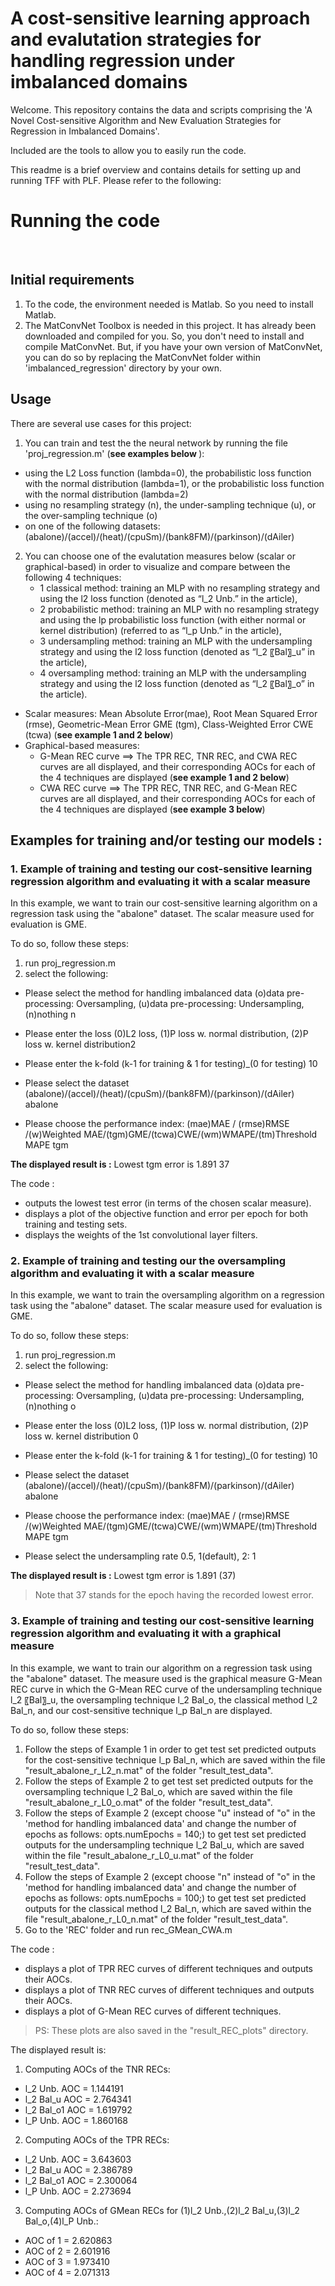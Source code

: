 # A cost-sensitive learning approach and evalutation strategies for handling regression under imbalanced domains

Welcome. This repository contains the data and scripts comprising the 'A Novel Cost-sensitive Algorithm and New Evaluation Strategies for Regression in Imbalanced Domains'. 

Included are the tools to allow you to easily run the code.

This readme is a brief overview and contains details for setting up and running TFF with PLF. Please refer to the following:

<h1>Running the code</h1><br/>
<h2>Initial requirements</h2>

1. To the code, the environment needed is Matlab. So you need to install Matlab.
2. The MatConvNet Toolbox is needed in this project. It has already been downloaded and compiled for you. So, you don't need to install and compile MatConvNet. But, if you have your own version of MatConvNet, you can do so by replacing the MatConvNet folder within 'imbalanced_regression' directory by your own.

<h2>Usage</h2>
There are several use cases for this project:

1. You can train and test the the neural network by running the file 'proj_regression.m' (<b>see examples below </b>):
- using the L2 Loss function (lambda=0), the probabilistic loss function with the normal distribution (lambda=1), or the probabilistic loss function with the normal distribution (lambda=2)
- using no resampling strategy (n), the under-sampling technique (u), or the over-sampling technique (o)
- on one of the following datasets: (abalone)/(accel)/(heat)/(cpuSm)/(bank8FM)/(parkinson)/(dAiler) 

2. You can choose one of the evalutation measures below (scalar or graphical-based) in order to visualize and compare between the following 4 techniques: 
     * 1 classical method: training an MLP with no resampling strategy and using the l2 loss function (denoted as “l_2  Unb.” in the article),
     * 2 probabilistic method: training an MLP with no resampling strategy and using the lp probabilistic loss function (with either normal or kernel distribution) (referred to as “l_p  Unb.” in the article),
     * 3 undersampling method: training an MLP with the undersampling strategy and using the l2 loss function (denoted as “l_2  〖Bal〗_u” in the article),
     * 4 oversampling method: training an MLP with the undersampling strategy and using the l2 loss function (denoted as “l_2  〖Bal〗_o” in the article).


- Scalar measures: Mean Absolute Error(mae), Root Mean Squared Error (rmse), Geometric-Mean Error GME (tgm), Class-Weighted Error CWE (tcwa) (<b>see example 1 and 2 below</b>)
- Graphical-based measures: 
     * G-Mean REC curve ==> The TPR REC, TNR REC, and CWA REC curves are all displayed, and their corresponding AOCs for each of the 4 techniques are displayed  (<b>see example 1 and 2 below</b>)
     * CWA REC curve ==> The TPR REC, TNR REC, and G-Mean REC curves are all displayed, and their corresponding AOCs for each of the 4 techniques are displayed (<b>see example 3 below</b>)

<h2>Examples for training and/or testing our models : </h2>
<h3>1. Example of training and testing our cost-sensitive learning regression algorithm and evaluating it with a scalar measure</h3>
In this example, we want to train our cost-sensitive learning algorithm on a regression task using the "abalone" dataset. The scalar measure used for evaluation is GME.

To do so, follow these steps:
1. run proj_regression.m
2. select the following:
- Please select the method for handling imbalanced data (o)data pre-processing: Oversampling, (u)data pre-processing: Undersampling, (n)nothing  n

- Please enter the loss (0)L2 loss, (1)P loss w. normal distribution, (2)P loss w. kernel distribution2
- Please enter the k-fold (k-1 for training & 1 for testing)_(0 for testing)  10
- Please select the dataset (abalone)/(accel)/(heat)/(cpuSm)/(bank8FM)/(parkinson)/(dAiler) abalone
- Please choose the performance index: (mae)MAE / (rmse)RMSE /(w)Weighted MAE/(tgm)GME/(tcwa)CWE/(wm)WMAPE/(tm)Threshold MAPE tgm

<b>The displayed result is :</b>
Lowest tgm error is 1.891 37

The code :
- outputs the lowest test error (in terms of the chosen scalar measure).
- displays a plot of the objective function and error per epoch for both training and testing sets.
- displays the weights of the 1st convolutional layer filters.

<h3>2. Example of training and testing our the oversampling algorithm and evaluating it with a scalar measure</h3>
In this example, we want to train the oversampling algorithm on a regression task using the "abalone" dataset. The scalar measure used for evaluation is GME.

To do so, follow these steps:
1. run proj_regression.m
2. select the following:
- Please select the method for handling imbalanced data (o)data pre-processing: Oversampling, (u)data pre-processing: Undersampling, (n)nothing  o

- Please enter the loss (0)L2 loss, (1)P loss w. normal distribution, (2)P loss w. kernel distribution 0

- Please enter the k-fold (k-1 for training & 1 for testing)_(0 for testing)  10

- Please select the dataset (abalone)/(accel)/(heat)/(cpuSm)/(bank8FM)/(parkinson)/(dAiler) abalone

- Please choose the performance index: (mae)MAE / (rmse)RMSE /(w)Weighted MAE/(tgm)GME/(tcwa)CWE/(wm)WMAPE/(tm)Threshold MAPE tgm

- Please select the undersampling rate 0.5, 1(default), 2: 1

<b>The displayed result is :</b>
Lowest tgm error is 1.891 (37)
> Note that 37 stands for the epoch having the recorded lowest error.

<h3>3. Example of training and testing our cost-sensitive learning regression algorithm and evaluating it with a graphical measure</h3>
In this example, we want to train our algorithm on a regression task using the "abalone" dataset. The measure used is the graphical measure G-Mean REC curve in which the G-Mean REC curve of the undersampling technique l_2  〖Bal〗_u, the oversampling technique l_2  Bal_o, the classical method l_2 Bal_n, and our cost-sensitive technique l_p Bal_n are displayed.

To do so, follow these steps:
1. Follow the steps of Example 1 in order to get test set predicted outputs for the cost-sensitive technique l_p Bal_n, which are saved within the file "result_abalone_r_L2_n.mat" of the folder "result_test_data".
2. Follow the steps of Example 2 to get test set predicted outputs for the oversampling technique l_2 Bal_o, which are saved within the file "result_abalone_r_L0_o.mat" of the folder "result_test_data".
3. Follow the steps of Example 2 (except choose "u" instead of "o" in the 'method for handling imbalanced data' and change the number of epochs as follows: opts.numEpochs =  140;) to get test set predicted outputs for the undersampling technique l_2 Bal_u, which are saved within the file "result_abalone_r_L0_u.mat" of the folder "result_test_data".
4. Follow the steps of Example 2 (except choose "n" instead of "o" in the 'method for handling imbalanced data' and change the number of epochs as follows: opts.numEpochs =  100;) to get test set predicted outputs for the classical method l_2 Bal_n, which are saved within the file "result_abalone_r_L0_n.mat" of the folder "result_test_data".
4. Go to the 'REC' folder and run rec_GMean_CWA.m

The code :
- displays a plot of TPR REC curves of different techniques and outputs their AOCs.
- displays a plot of TNR REC curves of different techniques and outputs their AOCs.
- displays a plot of G-Mean REC curves of different techniques.

> PS: These plots are also saved in the "result_REC_plots" directory.
 
The displayed result is:
1. Computing AOCs of the TNR RECs: 
- l_2 Unb. AOC = 1.144191
- l_2 Bal_u AOC = 2.764341
- l_2 Bal_o1 AOC = 1.619792
- l_P Unb. AOC = 1.860168
2. Computing AOCs of the TPR RECs: 
- l_2 Unb. AOC = 3.643603
- l_2 Bal_u AOC = 2.386789
- l_2 Bal_o1 AOC = 2.300064
- l_P Unb. AOC = 2.273694
3. Computing AOCs of GMean RECs for (1)l_2 Unb.,(2)l_2 Bal_u,(3)l_2 Bal_o,(4)l_P Unb.: 
- AOC of 1 = 2.620863
- AOC of 2 = 2.601916
- AOC of 3 = 1.973410
- AOC of 4 = 2.071313

